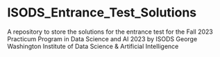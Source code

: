 # ISODS_Entrance_Test_Solutions
A repository to store the solutions for the entrance test for the Fall 2023 Practicum Program in Data Science and AI 2023 by ISODS George Washington Institute of Data Science &amp; Artificial Intelligence
